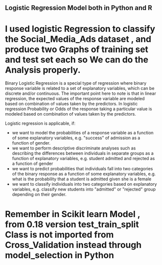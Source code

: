 ## Logistic Regression Model both in Python and R

# I used logistic Regression to classify the Social_Media_Ads dataset , and produce two Graphs of training set and test set each so We can do the Analysis properly.

Binary Logistic Regression is a special type of regression where binary response variable is related to a set of explanatory variables, which can be discrete and/or continuous. The important point here to note is that in linear regression, the expected values of the response variable are modeled based on combination of values taken by the predictors. In logistic regression Probability or Odds of the response taking a particular value is modeled based on combination of values taken by the predictors.

Logistic regression is applicable, if:

- we want to model the probabilities of a response variable as a function of some explanatory variables, e.g. "success" of admission as a function of gender.
- we want to perform descriptive discriminate analyses such as describing the differences between individuals in separate groups as a function of explanatory variables, e.g. student admitted and rejected as a function of gender
- we want to predict probabilities that individuals fall into two categories of the binary response as a function of some explanatory variables, e.g. what is the probability that a student is admitted given she is a female
- we want to classify individuals into two categories based on explanatory variables, e.g. classify new students into "admitted" or "rejected" group depending on their gender.

# Remember in Scikit learn Model , from 0.18 version test_train_split Class is not imported from Cross_Validation instead through model_selection in Python
